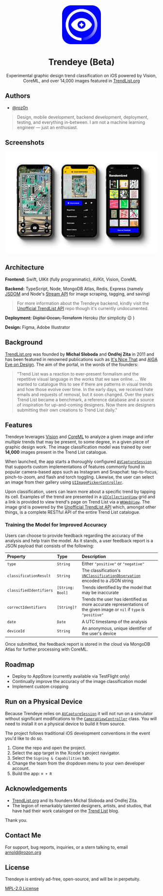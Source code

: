 <p align="center" width="100%">
    <img width="128px" height="128px" src="./README-Icon.png"> 
</p>

<h1 align="center">Trendeye (Beta)</h1>

<p align="center" width="100%">
Experimental graphic design trend classification on iOS powered by Vision, CoreML, and over 14,000 images featured in <a href="https://www.trendlist.org">TrendList.org</a>
</p>

## Authors

- [@roz0n](https://www.rozon.org/)

> Design, mobile development, backend development, deployment, testing, and everything in-between. I am not a machine learning engineer — just an enthusiast.

## Screenshots

<p align="center" width="100%">
    <img src="./README-Screenshots.png"> 
</p>

## Architecture

**Frontend:** Swift, UIKit (fully programmatic), AVKit, Vision, CoreML

**Backend:** TypeScript, Node, MongoDB Atlas, Redis, Express (namely [JSDOM](https://github.com/jsdom/jsdom) and Node's [Stream API](https://nodejs.org/api/stream.html#stream_stream) for image scraping, tagging, and saving)

> For more information about the Trendeye backend, kindly visit the [Unofficial TrendList API](https://github.com/roz0n/trendlist-api) repo though it's currently undocumented.

**Deployment:** ~~Digital Ocean, Terraform~~ Heroku (for simplicity 😉 )

**Design:** Figma, Adobe Illustrator

## Background

[TrendList.org](https://www.trendlist.org) was founded by **Michal Sloboda** and **Ondřej Zita** in 2011 and has been featured in renowned publications such as [It's Nice That](https://www.itsnicethat.com/features/trend-list-graphic-design-trends-2020-preview-of-the-year-2020-opinion-060120) and [AIGA Eye on Design](https://eyeondesign.aiga.org/the-trick-to-predicting-2016s-graphic-design-trends/). The aim of the portal, in the words of the founders:

> "Trend List was a reaction to ever-present formalism and the repetitive visual language in the works that we saw online. … We wanted to catalogue this to see if there are patterns in visual trends and how those evolve over time. In the early days, we received hate emails and requests of removal, but it soon changed. Over the years Trend List became a benchmark, a reference database and a source of inspiration for up-and-coming designers. Now there are designers submitting their own creations to Trend List daily."

## Features

Trendeye leverages [Vision](https://developer.apple.com/documentation/vision) and [CoreML](https://developer.apple.com/documentation/coreml) to analyze a given image and infer _multiple_ trends that may be present, to some degree, in a given piece of graphic design work. The image classification model was trained by over **14,000** images present in the Trend List catalogue.

When launched, the app starts a thoroughly configured [`AVCaptureSession`](https://developer.apple.com/documentation/avfoundation/avcapturesession) that supports custom implementations of features commonly found in popular camera-based apps such as Instagram and Snapchat: tap-to-focus, pinch-to-zoom, and flash and torch toggling. Likewise, the user can select an image from their gallery using [`UIImagePickerController`](https://developer.apple.com/documentation/uikit/uiimagepickercontroller).

Upon classification, users can learn more about a specific trend by tapping its cell. Examples of the trend are presented in a [`UICollectionView`](https://developer.apple.com/documentation/uikit/uicollectionview) grid and a link is provided to view trend's page on Trend List via a [`WKWebView`](https://developer.apple.com/documentation/webkit/wkwebview). The image grid is powered by the [Unofficial TrendList API](https://github.com/roz0n/trendlist-api) which, amongst other things, is a complete RESTful API of the entire Trend List catalogue.

### Training the Model for Improved Accuracy

Users can choose to provide feedback regarding the accuracy of the analysis and help train the model. As it stands, a user feedback report is a JSON payload that consists of the following:

| Property                | Type             | Description                                                                                                                                                 |
| :---------------------- | :--------------- | :---------------------------------------------------------------------------------------------------------------------------------------------------------- |
| `type`                  | `String`         | Either `"positive"` or `"negative"`                                                                                                                         |
| `classificationResult`  | `String`         | The classification's [`VNClassificationObservation`](https://developer.apple.com/documentation/vision/vnclassificationobservation) encoded to a JSON string |
| `classifiedIdentifiers` | `[String: Bool]` | Trends identified by the model that may be inaccurate                                                                                                       |
| `correctIdentifiers`    | `[String]?`      | Trends the user has identified as more accurate representations of the given image or `nil` if `type` is `"positive"`                                       |
| `date`                  | `Date`           | A UTC timestamp of the analysis                                                                                                                             |
| `deviceId`              | `String`         | An anonymous, unique identifier of the user's device                                                                                                        |

Once submitted, the feedback report is stored in the cloud via MongoDB Atlas for further processing with CoreML.

## Roadmap

- Deploy to AppStore (currently available via TestFlight only)
- Continually improve the accuracy of the image classification model
- Implement custom cropping

## Run on a Physical Device

Because Trendeye relies on [`AVCaptureSession`](https://developer.apple.com/documentation/avfoundation/avcapturesession) it will not run on a simulator without significant modifications to the [`CameraViewController`](https://github.com/roz0n/Trendeye/blob/master/Trendeye/Controllers/CameraViewController.swift) class. You will need to install it on a physical device to build it from source.

The project follows traditional iOS development conventions in the event you'd like to do so.

1. Clone the repo and open the project.
2. Select the app target in the Xcode's project navigator.
3. Select the `Signing & Capabilities` tab.
4. Change the team from the dropdown menu to your own developer account.
5. Build the app: `⌘ + R`

## Acknowledgements

- [TrendList.org](https://www.trendlist.org/) and its founders Michal Sloboda and Ondřej Zita.
- The legion of remarkably talented designers, artists, and studios, that have had their work cataloged on the [Trend List](https://www.trendlist.org) blog.

Thank you.

## Contact Me

For support, bug reports, inquiries, or a stern talking to, email [arnold@rozon.org](mailto:arnold@rozon.org)

## License

Trendeye is entirely ad-free, open-source, and will be in perpetuity.

[MPL-2.0 License](https://choosealicense.com/licenses/mpl-2.0/)
